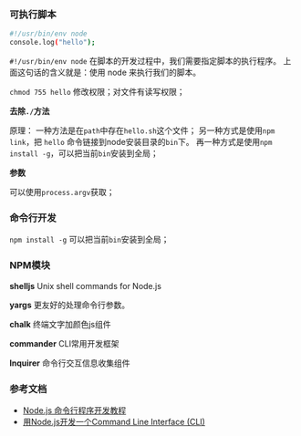 ### 可执行脚本

```sh
#!/usr/bin/env node
console.log("hello");
```

`#!/usr/bin/env node`
在脚本的开发过程中，我们需要指定脚本的执行程序。
上面这句话的含义就是：使用 node 来执行我们的脚本。

`chmod 755 hello`
修改权限；对文件有读写权限；

**去除`./`方法**

原理：
一种方法是在`path`中存在`hello.sh`这个文件；
另一种方式是使用`npm link`，把 `hello` 命令链接到node安装目录的`bin`下。
再一种方式是使用`npm install -g`，可以把当前`bin`安装到全局；

**参数**

可以使用`process.argv`获取；

### 命令行开发

`npm install -g`
可以把当前`bin`安装到全局；

### NPM模块

**shelljs**
Unix shell commands for Node.js

**yargs**
更友好的处理命令行参数。

**chalk**
终端文字加颜色js组件

**commander**
CLI常用开发框架

**lnquirer**
命令行交互信息收集组件

### 参考文档

* [Node.js 命令行程序开发教程](http://www.ruanyifeng.com/blog/2015/05/command-line-with-node.html)
* [用Node.js开发一个Command Line Interface (CLI)](https://zhuanlan.zhihu.com/p/38730825)
